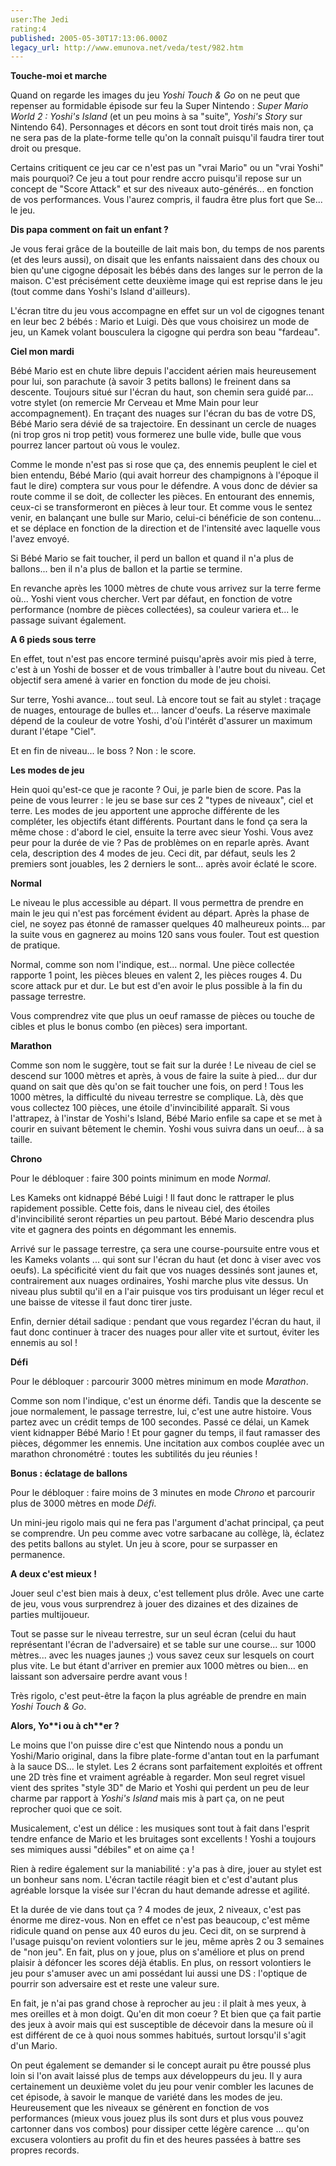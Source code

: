 ```yaml
---
user:The Jedi
rating:4
published: 2005-05-30T17:13:06.000Z
legacy_url: http://www.emunova.net/veda/test/982.htm
---
```

**Touche-moi et marche**  

Quand on regarde les images du jeu _Yoshi Touch & Go_ on ne peut que repenser au formidable épisode sur feu la Super Nintendo : _Super Mario World 2 : Yoshi's Island_ (et un peu moins à sa "suite", _Yoshi's Story_ sur Nintendo 64). Personnages et décors en sont tout droit tirés mais non, ça ne sera pas de la plate-forme telle qu'on la connaît puisqu'il faudra tirer tout droit ou presque.  

Certains critiquent ce jeu car ce n'est pas un "vrai Mario" ou un "vrai Yoshi" mais pourquoi? Ce jeu a tout pour rendre accro puisqu'il repose sur un concept de "Score Attack" et sur des niveaux auto-générés... en fonction de vos performances. Vous l'aurez compris, il faudra être plus fort que Se... le jeu.  

  

**Dis papa comment on fait un enfant ?**  

Je vous ferai grâce de la bouteille de lait mais bon, du temps de nos parents (et des leurs aussi), on disait que les enfants naissaient dans des choux ou bien qu'une cigogne déposait les bébés dans des langes sur le perron de la maison. C'est précisément cette deuxième image qui est reprise dans le jeu (tout comme dans Yoshi's Island d'ailleurs).  

L'écran titre du jeu vous accompagne en effet sur un vol de cigognes tenant en leur bec 2 bébés : Mario et Luigi. Dès que vous choisirez un mode de jeu, un Kamek volant bousculera la cigogne qui perdra son beau "fardeau".  

  

  

**Ciel mon mardi**  

Bébé Mario est en chute libre depuis l'accident aérien mais heureusement pour lui, son parachute (à savoir 3 petits ballons) le freinent dans sa descente. Toujours situé sur l'écran du haut, son chemin sera guidé par... votre stylet (on remercie Mr Cerveau et Mme Main pour leur accompagnement). En traçant des nuages sur l'écran du bas de votre DS, Bébé Mario sera dévié de sa trajectoire. En dessinant un cercle de nuages (ni trop gros ni trop petit) vous formerez une bulle vide, bulle que vous pourrez lancer partout où vous le voulez.  

Comme le monde n'est pas si rose que ça, des ennemis peuplent le ciel et bien entendu, Bébé Mario (qui avait horreur des champignons à l'époque il faut le dire) comptera sur vous pour le défendre. A vous donc de dévier sa route comme il se doit, de collecter les pièces. En entourant des ennemis, ceux-ci se transformeront en pièces à leur tour. Et comme vous le sentez venir, en balançant une bulle sur Mario, celui-ci bénéficie de son contenu... et se déplace en fonction de la direction et de l'intensité avec laquelle vous l'avez envoyé.  

Si Bébé Mario se fait toucher, il perd un ballon et quand il n'a plus de ballons... ben il n'a plus de ballon et la partie se termine.  

En revanche après les 1000 mètres de chute vous arrivez sur la terre ferme où... Yoshi vient vous chercher. Vert par défaut, en fonction de votre performance (nombre de pièces collectées), sa couleur variera et... le passage suivant également.  

  

**A 6 pieds sous terre**  

En effet, tout n'est pas encore terminé puisqu'après avoir mis pied à terre, c'est à un Yoshi de bosser et de vous trimballer à l'autre bout du niveau. Cet objectif sera amené à varier en fonction du mode de jeu choisi.  

Sur terre, Yoshi avance... tout seul. Là encore tout se fait au stylet : traçage de nuages, entourage de bulles et... lancer d'oeufs. La réserve maximale dépend de la couleur de votre Yoshi, d'où l'intérêt d'assurer un maximum durant l'étape "Ciel".  

Et en fin de niveau... le boss ? Non : le score.  

  

  

**Les modes de jeu**  

Hein quoi qu'est-ce que je raconte ? Oui, je parle bien de score. Pas la peine de vous leurrer : le jeu se base sur ces 2 "types de niveaux", ciel et terre. Les modes de jeu apportent une approche différente de les compléter, les objectifs étant différents. Pourtant dans le fond ça sera la même chose : d'abord le ciel, ensuite la terre avec sieur Yoshi. Vous avez peur pour la durée de vie ? Pas de problèmes on en reparle après. Avant cela, description des 4 modes de jeu. Ceci dit, par défaut, seuls les 2 premiers sont jouables, les 2 derniers le sont... après avoir éclaté le score.  

  

**Normal**  

Le niveau le plus accessible au départ. Il vous permettra de prendre en main le jeu qui n'est pas forcément évident au départ. Après la phase de ciel, ne soyez pas étonné de ramasser quelques 40 malheureux points... par la suite vous en gagnerez au moins 120 sans vous fouler. Tout est question de pratique.  

Normal, comme son nom l'indique, est... normal. Une pièce collectée rapporte 1 point, les pièces bleues en valent 2, les pièces rouges 4\. Du score attack pur et dur. Le but est d'en avoir le plus possible à la fin du passage terrestre.  

Vous comprendrez vite que plus un oeuf ramasse de pièces ou touche de cibles et plus le bonus combo (en pièces) sera important.  

  

**Marathon**  

Comme son nom le suggère, tout se fait sur la durée ! Le niveau de ciel se descend sur 1000 mètres et après, à vous de faire la suite à pied... dur dur quand on sait que dès qu'on se fait toucher une fois, on perd ! Tous les 1000 mètres, la difficulté du niveau terrestre se complique. Là, dès que vous collectez 100 pièces, une étoile d'invincibilité apparaît. Si vous l'attrapez, à l'instar de Yoshi's Island, Bébé Mario enfile sa cape et se met à courir en suivant bêtement le chemin. Yoshi vous suivra dans un oeuf... à sa taille.  

  

**Chrono**  

Pour le débloquer : faire 300 points minimum en mode _Normal_.  

Les Kameks ont kidnappé Bébé Luigi ! Il faut donc le rattraper le plus rapidement possible. Cette fois, dans le niveau ciel, des étoiles d'invincibilité seront réparties un peu partout. Bébé Mario descendra plus vite et gagnera des points en dégommant les ennemis.  

Arrivé sur le passage terrestre, ça sera une course-poursuite entre vous et les Kameks volants ... qui sont sur l'écran du haut (et donc à viser avec vos oeufs). La spécificité vient du fait que vos nuages dessinés sont jaunes et, contrairement aux nuages ordinaires, Yoshi marche plus vite dessus. Un niveau plus subtil qu'il en a l'air puisque vos tirs produisant un léger recul et une baisse de vitesse il faut donc tirer juste.  

Enfin, dernier détail sadique : pendant que vous regardez l'écran du haut, il faut donc continuer à tracer des nuages pour aller vite et surtout, éviter les ennemis au sol !  

  

**Défi**  

Pour le débloquer : parcourir 3000 mètres minimum en mode _Marathon_.  

Comme son nom l'indique, c'est un énorme défi. Tandis que la descente se joue normalement, le passage terrestre, lui, c'est une autre histoire. Vous partez avec un crédit temps de 100 secondes. Passé ce délai, un Kamek vient kidnapper Bébé Mario ! Et pour gagner du temps, il faut ramasser des pièces, dégommer les ennemis. Une incitation aux combos couplée avec un marathon chronométré : toutes les subtilités du jeu réunies !  

  

**Bonus : éclatage de ballons**  

Pour le débloquer : faire moins de 3 minutes en mode _Chrono_ et parcourir plus de 3000 mètres en mode _Défi_.  

Un mini-jeu rigolo mais qui ne fera pas l'argument d'achat principal, ça peut se comprendre. Un peu comme avec votre sarbacane au collège, là, éclatez des petits ballons au stylet. Un jeu à score, pour se surpasser en permanence.  

  

**A deux c'est mieux !**  

Jouer seul c'est bien mais à deux, c'est tellement plus drôle. Avec une carte de jeu, vous vous surprendrez à jouer des dizaines et des dizaines de parties multijoueur.  

Tout se passe sur le niveau terrestre, sur un seul écran (celui du haut représentant l'écran de l'adversaire) et se table sur une course... sur 1000 mètres... avec les nuages jaunes ;) vous savez ceux sur lesquels on court plus vite. Le but étant d'arriver en premier aux 1000 mètres ou bien... en laissant son adversaire perdre avant vous !  

Très rigolo, c'est peut-être la façon la plus agréable de prendre en main _Yoshi Touch & Go_.  

  

  

**Alors, Yo\*\*i ou à ch\*\*er ?**  

Le moins que l'on puisse dire c'est que Nintendo nous a pondu un Yoshi/Mario original, dans la fibre plate-forme d'antan tout en la parfumant à la sauce DS... le stylet. Les 2 écrans sont parfaitement exploités et offrent une 2D très fine et vraiment agréable à regarder. Mon seul regret visuel vient des sprites "style 3D" de Mario et Yoshi qui perdent un peu de leur charme par rapport à _Yoshi's Island_ mais mis à part ça, on ne peut reprocher quoi que ce soit.  

Musicalement, c'est un délice : les musiques sont tout à fait dans l'esprit tendre enfance de Mario et les bruitages sont excellents ! Yoshi a toujours ses mimiques aussi "débiles" et on aime ça !  

Rien à redire également sur la maniabilité : y'a pas à dire, jouer au stylet est un bonheur sans nom. L'écran tactile réagit bien et c'est d'autant plus agréable lorsque la visée sur l'écran du haut demande adresse et agilité.  

  

Et la durée de vie dans tout ça ? 4 modes de jeux, 2 niveaux, c'est pas énorme me direz-vous. Non en effet ce n'est pas beaucoup, c'est même ridicule quand on pense aux 40 euros du jeu. Ceci dit, on se surprend à l'usage puisqu'on revient volontiers sur le jeu, même après 2 ou 3 semaines de "non jeu". En fait, plus on y joue, plus on s'améliore et plus on prend plaisir à défoncer les scores déjà établis. En plus, on ressort volontiers le jeu pour s'amuser avec un ami possédant lui aussi une DS : l'optique de pourrir son adversaire est et reste une valeur sure.  

  

En fait, je n'ai pas grand chose à reprocher au jeu : il plait à mes yeux, à mes oreilles et à mon doigt. Qu'en dit mon coeur ? Et bien que ça fait partie des jeux à avoir mais qui est susceptible de décevoir dans la mesure où il est différent de ce à quoi nous sommes habitués, surtout lorsqu'il s'agit d'un Mario.  

On peut également se demander si le concept aurait pu être poussé plus loin si l'on avait laissé plus de temps aux développeurs du jeu. Il y aura certainement un deuxième volet du jeu pour venir combler les lacunes de cet épisode, à savoir le manque de variété dans les modes de jeu. Heureusement que les niveaux se génèrent en fonction de vos performances (mieux vous jouez plus ils sont durs et plus vous pouvez cartonner dans vos combos) pour dissiper cette légère carence ... qu'on excusera volontiers au profit du fin et des heures passées à battre ses propres records.